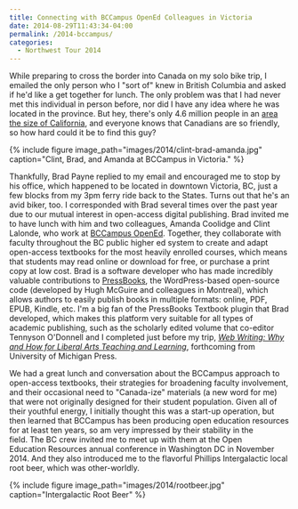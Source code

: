 ```yaml
---
title: Connecting with BCCampus OpenEd Colleagues in Victoria
date: 2014-08-29T11:43:34-04:00
permalink: /2014-bccampus/
categories:
  - Northwest Tour 2014
---
```

While preparing to cross the border into Canada on my solo bike trip, I emailed the only person who I "sort of" knew in British Columbia and asked if he'd like a get together for lunch. The only problem was that I had never met this individual in person before, nor did I have any idea where he was located in the province. But hey, there's only 4.6 million people in an [area the size of California](http://www.bcrobyn.com/2012/12/how-big-is-british-columbia), and everyone knows that Canadians are so friendly, so how hard could it be to find this guy?

{% include figure image_path="images/2014/clint-brad-amanda.jpg" caption="Clint, Brad, and Amanda at BCCampus in Victoria." %}

Thankfully, Brad Payne replied to my email and encouraged me to stop by his office, which happened to be located in downtown Victoria, BC, just a few blocks from my 3pm ferry ride back to the States. Turns out that he's an avid biker, too. I corresponded with Brad several times over the past year due to our mutual interest in open-access digital publishing. Brad invited me to have lunch with him and two colleagues, Amanda Coolidge and Clint Lalonde, who work at [BCCampus OpenEd](http://open.bccampus.ca). Together, they collaborate with faculty throughout the BC public higher ed system to create and adapt open-access textbooks for the most heavily enrolled courses, which means that students may read online or download for free, or purchase a print copy at low cost. Brad is a software developer who has made incredibly valuable contributions to [PressBooks](http://pressbooks.com), the WordPress-based open-source code (developed by Hugh McGuire and colleagues in Montreal), which allows authors to easily publish books in multiple formats: online, PDF, EPUB, Kindle, etc. I'm a big fan of the PressBooks Textbook plugin that Brad developed, which makes this platform very suitable for all types of academic publishing, such as the scholarly edited volume that co-editor Tennyson O'Donnell and I completed just before my trip, [*Web Writing: Why and How for Liberal Arts Teaching and Learning*](http://webwriting.trincoll.edu), forthcoming from University of Michigan Press.

We had a great lunch and conversation about the BCCampus approach to open-access textbooks, their strategies for broadening faculty involvement, and their occasional need to "Canada-ize" materials (a new word for me) that were not originally designed for their student population. Given all of their youthful energy, I initially thought this was a start-up operation, but then learned that BCCampus has been producing open education resources for at least ten years, so am very impressed by their stability in the field. The BC crew invited me to meet up with them at the Open Education Resources annual conference in Washington DC in November 2014. And they also introduced me to the flavorful Phillips Intergalactic local root beer, which was other-worldly.

{% include figure image_path="images/2014/rootbeer.jpg" caption="Intergalactic Root Beer" %}
